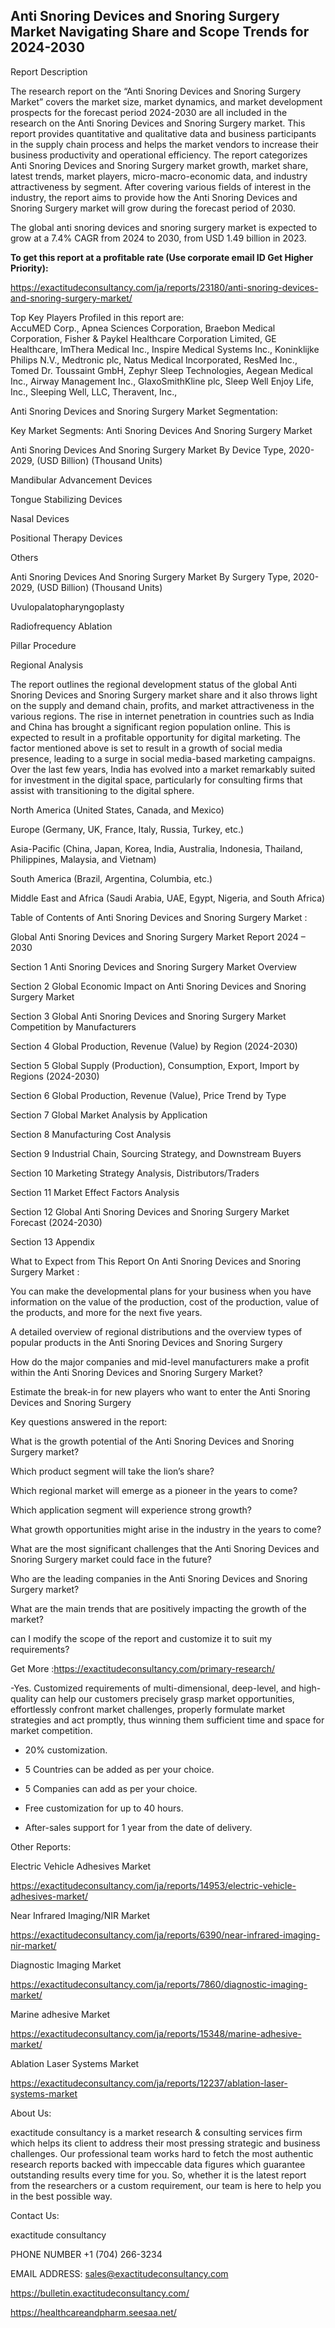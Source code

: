 ## Anti Snoring Devices and Snoring Surgery Market Navigating Share and Scope Trends for 2024-2030

Report Description

The research report on the “Anti Snoring Devices and Snoring Surgery Market” covers the market size, market dynamics, and market development prospects for the forecast period 2024-2030 are all included in the research on the Anti Snoring Devices and Snoring Surgery market. This report provides quantitative and qualitative data and business participants in the supply chain process and helps the market vendors to increase their business productivity and operational efficiency. The report categorizes Anti Snoring Devices and Snoring Surgery market growth, market share, latest trends, market players, micro-macro-economic data, and industry attractiveness by segment. After covering various fields of interest in the industry, the report aims to provide how the Anti Snoring Devices and Snoring Surgery market will grow during the forecast period of 2030.

The global anti snoring devices and snoring surgery market is expected to grow at a 7.4% CAGR from 2024 to 2030, from USD 1.49 billion in 2023.

**To get this report at a profitable rate (Use corporate email ID Get Higher Priority):**

https://exactitudeconsultancy.com/ja/reports/23180/anti-snoring-devices-and-snoring-surgery-market/

Top Key Players Profiled in this report are:                                                                               
AccuMED Corp., Apnea Sciences Corporation, Braebon Medical Corporation, Fisher & Paykel Healthcare Corporation Limited, GE Healthcare, ImThera Medical Inc., Inspire Medical Systems Inc., Koninklijke Philips N.V., Medtronic plc, Natus Medical Incorporated, ResMed Inc., Tomed Dr. Toussaint GmbH, Zephyr Sleep Technologies, Aegean Medical Inc., Airway Management Inc., GlaxoSmithKline plc, Sleep Well Enjoy Life, Inc., Sleeping Well, LLC, Theravent, Inc.,

Anti Snoring Devices and Snoring Surgery Market Segmentation:

Key Market Segments: Anti Snoring Devices And Snoring Surgery Market

Anti Snoring Devices And Snoring Surgery Market By Device Type, 2020-2029, (USD Billion) (Thousand Units)

Mandibular Advancement Devices

Tongue Stabilizing Devices

Nasal Devices

Positional Therapy Devices

Others

Anti Snoring Devices And Snoring Surgery Market By Surgery Type, 2020-2029, (USD Billion) (Thousand Units)

Uvulopalatopharyngoplasty

Radiofrequency Ablation

Pillar Procedure

Regional Analysis

The report outlines the regional development status of the global Anti Snoring Devices and Snoring Surgery market share and it also throws light on the supply and demand chain, profits, and market attractiveness in the various regions. The rise in internet penetration in countries such as India and China has brought a significant region population online. This is expected to result in a profitable opportunity for digital marketing. The factor mentioned above is set to result in a growth of social media presence, leading to a surge in social media-based marketing campaigns. Over the last few years, India has evolved into a market remarkably suited for investment in the digital space, particularly for consulting firms that assist with transitioning to the digital sphere.

North America (United States, Canada, and Mexico)

Europe (Germany, UK, France, Italy, Russia, Turkey, etc.)

Asia-Pacific (China, Japan, Korea, India, Australia, Indonesia, Thailand, Philippines, Malaysia, and Vietnam)

South America (Brazil, Argentina, Columbia, etc.)

Middle East and Africa (Saudi Arabia, UAE, Egypt, Nigeria, and South Africa)

Table of Contents of Anti Snoring Devices and Snoring Surgery Market :

Global Anti Snoring Devices and Snoring Surgery Market Report 2024 – 2030

Section 1 Anti Snoring Devices and Snoring Surgery Market Overview

Section 2 Global Economic Impact on Anti Snoring Devices and Snoring Surgery Market

Section 3 Global Anti Snoring Devices and Snoring Surgery Market Competition by Manufacturers

Section 4 Global Production, Revenue (Value) by Region (2024-2030)

Section 5 Global Supply (Production), Consumption, Export, Import by Regions (2024-2030)

Section 6 Global Production, Revenue (Value), Price Trend by Type

Section 7 Global Market Analysis by Application

Section 8 Manufacturing Cost Analysis

Section 9 Industrial Chain, Sourcing Strategy, and Downstream Buyers

Section 10 Marketing Strategy Analysis, Distributors/Traders

Section 11 Market Effect Factors Analysis

Section 12 Global Anti Snoring Devices and Snoring Surgery Market Forecast (2024-2030)

Section 13 Appendix

What to Expect from This Report On Anti Snoring Devices and Snoring Surgery Market :

You can make the developmental plans for your business when you have information on the value of the production, cost of the production, value of the products, and more for the next five years.

A detailed overview of regional distributions and the overview types of popular products in the Anti Snoring Devices and Snoring Surgery

How do the major companies and mid-level manufacturers make a profit within the Anti Snoring Devices and Snoring Surgery Market?

Estimate the break-in for new players who want to enter the Anti Snoring Devices and Snoring Surgery

Key questions answered in the report:

What is the growth potential of the Anti Snoring Devices and Snoring Surgery market?

Which product segment will take the lion’s share?

Which regional market will emerge as a pioneer in the years to come?

Which application segment will experience strong growth?

What growth opportunities might arise in the industry in the years to come?

What are the most significant challenges that the Anti Snoring Devices and Snoring Surgery market could face in the future?

Who are the leading companies in the Anti Snoring Devices and Snoring Surgery market?

What are the main trends that are positively impacting the growth of the market?

can I modify the scope of the report and customize it to suit my requirements?

Get More :https://exactitudeconsultancy.com/primary-research/

-Yes. Customized requirements of multi-dimensional, deep-level, and high-quality can help our customers precisely grasp market opportunities, effortlessly confront market challenges, properly formulate market strategies and act promptly, thus winning them sufficient time and space for market competition.

- 20% customization.

- 5 Countries can be added as per your choice.

- 5 Companies can add as per your choice.

- Free customization for up to 40 hours.

- After-sales support for 1 year from the date of delivery.

Other Reports:

Electric Vehicle Adhesives  Market

https://exactitudeconsultancy.com/ja/reports/14953/electric-vehicle-adhesives-market/

Near Infrared Imaging/NIR  Market

https://exactitudeconsultancy.com/ja/reports/6390/near-infrared-imaging-nir-market/

Diagnostic Imaging  Market

https://exactitudeconsultancy.com/ja/reports/7860/diagnostic-imaging-market/

Marine adhesive  Market

https://exactitudeconsultancy.com/ja/reports/15348/marine-adhesive-market/

 Ablation Laser Systems  Market

https://exactitudeconsultancy.com/ja/reports/12237/ablation-laser-systems-market

About Us:

exactitude consultancy is a market research & consulting services firm which helps its client to address their most pressing strategic and business challenges. Our professional team works hard to fetch the most authentic research reports backed with impeccable data figures which guarantee outstanding results every time for you. So, whether it is the latest report from the researchers or a custom requirement, our team is here to help you in the best possible way.

Contact Us:

exactitude consultancy

PHONE NUMBER +1 (704) 266-3234

EMAIL ADDRESS: sales@exactitudeconsultancy.com

https://bulletin.exactitudeconsultancy.com/

https://healthcareandpharm.seesaa.net/
